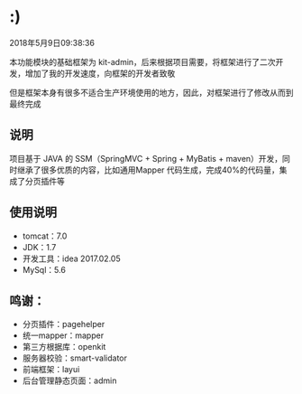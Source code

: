 # :)

2018年5月9日09:38:36

本功能模块的基础框架为 kit-admin，后来根据项目需要，将框架进行了二次开发，增加了我的开发速度，向框架的开发者致敬

但是框架本身有很多不适合生产环境使用的地方，因此，对框架进行了修改从而到最终完成

## 说明
项目基于 JAVA 的 SSM（SpringMVC + Spring + MyBatis + maven）开发，同时继承了很多优质的内容，比如通用Mapper
代码生成，完成40%的代码量，集成了分页插件等 

## 使用说明
- tomcat：7.0
- JDK：1.7
- 开发工具：idea 2017.02.05
- MySql：5.6


## 鸣谢：
- 分页插件：pagehelper
- 统一mapper：mapper
- 第三方根据库：openkit
- 服务器校验：smart-validator
- 前端框架：layui
- 后台管理静态页面：admin
